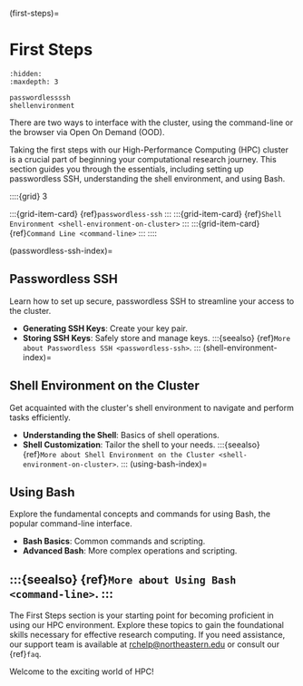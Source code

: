 (first-steps)=
# First Steps

```{toctree}
:hidden:
:maxdepth: 3

passwordlessssh
shellenvironment
```
There are two ways to interface with the cluster, using the command-line or the browser via Open On Demand (OOD).

Taking the first steps with our High-Performance Computing (HPC) cluster is a crucial part of beginning your computational research journey. This section guides you through the essentials, including setting up passwordless SSH, understanding the shell environment, and using Bash.

::::{grid} 3

:::{grid-item-card} {ref}`passwordless-ssh`
:::
:::{grid-item-card} {ref}`Shell Environment <shell-environment-on-cluster>`
:::
:::{grid-item-card} {ref}`Command Line <command-line>`
:::
::::

(passwordless-ssh-index)=
## Passwordless SSH
Learn how to set up secure, passwordless SSH to streamline your access to the cluster.

- **Generating SSH Keys**: Create your key pair.
- **Storing SSH Keys**: Safely store and manage keys.
:::{seealso}
{ref}`More about Passwordless SSH <passwordless-ssh>`.
:::
(shell-environment-index)=
## Shell Environment on the Cluster
Get acquainted with the cluster's shell environment to navigate and perform tasks efficiently.


- **Understanding the Shell**: Basics of shell operations.
- **Shell Customization**: Tailor the shell to your needs.
:::{seealso}
{ref}`More about Shell Environment on the Cluster <shell-environment-on-cluster>`.
:::
(using-bash-index)=
## Using Bash
Explore the fundamental concepts and commands for using Bash, the popular command-line interface.

- **Bash Basics**: Common commands and scripting.
- **Advanced Bash**: More complex operations and scripting.

:::{seealso}
{ref}`More about Using Bash <command-line>`.
:::
---
The First Steps section is your starting point for becoming proficient in using our HPC environment. Explore these topics to gain the foundational skills necessary for effective research computing. If you need assistance, our support team is available at <rchelp@northeastern.edu> or consult our {ref}`faq`.

Welcome to the exciting world of HPC!
